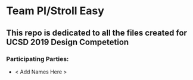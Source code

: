 # **Team PI/Stroll Easy**
## This repo is dedicated to all the files created for UCSD 2019 Design Competetion

### Participating Parties:
* < Add Names Here >